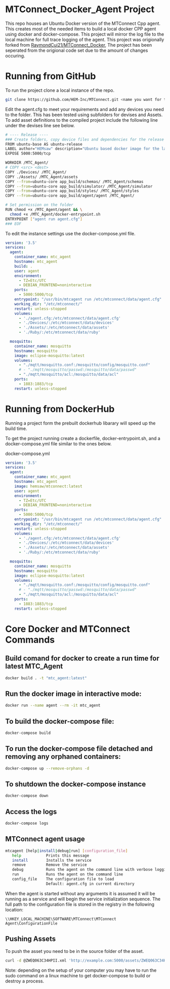 # MTConnect_Docker_Agent Project

This repo houses an Ubuntu Docker version of the MTConnect Cpp agent. This creates most of the needed items to build a local docker CPP agent using docker and docker-compose.
This project will mirror the log file to the local machine for full trace logging of the agent. This project was origionally forked from [RaymondCui21/MTConnect_Docker](https://github.com/RaymondCui21/MTConnect_Docker), The project has been seperated from the origional code set due to the amount of changes occuring. 

# Running from GitHub

To run the project clone a local instance of the repo.

``` bash
git clone https://github.com/HEM-Inc/MTConnect.git <name you want for the local repo>
```
Edit the agent.cfg to meet your requirements and add any devices you need to the folder. This has been tested using subfolders for devises and Assets.
To add asset definitions to the compiled project include the following line under the devises line see below.

```bash
# ---- Release ----
### Create folders, copy device files and dependencies for the release
FROM ubuntu-base AS ubuntu-release
LABEL author="HEMsaw" description="Ubuntu based docker image for the latest Release Version of the MTConnect C++ Agent"
EXPOSE 5000:5000/tcp

WORKDIR /MTC_Agent/
# COPY <src> <dest>
COPY ./Devices/ /MTC_Agent/
COPY ./Assets/ /MTC_Agent/assets
COPY --from=ubuntu-core app_build/schemas/ /MTC_Agent/schemas
COPY --from=ubuntu-core app_build/simulator/ /MTC_Agent/simulator
COPY --from=ubuntu-core app_build/styles/ /MTC_Agent/styles
COPY --from=ubuntu-core app_build/agent/agent /MTC_Agent/

# Set permission on the folder
RUN chmod +x /MTC_Agent/agent && \
  chmod +x /MTC_Agent/docker-entrypoint.sh
ENTRYPOINT ["agent run agent.cfg"]
### EOF
```

To edit the instance settings use the docker-compose.yml file. 
```yml
version: '3.5'
services:
  agent:
    container_name: mtc_agent
    hostname: mtc_agent
    build: .
    user: agent
    environment:
      - TZ=Etc/UTC
      - DEBIAN_FRONTEND=noninteractive
    ports: 
      - 5000:5000/tcp
    entrypoint: "/usr/bin/mtcagent run /etc/mtconnect/data/agent.cfg"
    working_dir: "/etc/mtconnect/"
    restart: unless-stopped
    volumes:
      - './agent.cfg:/etc/mtconnect/data/agent.cfg'
      - './Devices/:/etc/mtconnect/data/devices'
      - './Assets/:/etc/mtconnect/data/assets'
      - './Ruby/:/etc/mtconnect/data/ruby'

  mosquitto:
    container_name: mosquitto
    hostname: mosquitto
    image: eclipse-mosquitto:latest
    volumes:
      - "./mqtt/mosquitto.conf:/mosquitto/config/mosquitto.conf"
      # - "./mqtt/mosquitto/passwd:/mosquitto/data/passwd"
      - "./mqtt/mosquitto/acl:/mosquitto/data/acl"
    ports:
      - 1883:1883/tcp
    restart: unless-stopped

```

# Running from DockerHub

Running a project form the prebuilt dockerhub libarary will speed up the build time.

To get the project running create a dockerfile, docker-entrypoint.sh, and a docker-compose.yml file similar to the ones below.

docker-compose.yml
```yml
version: '3.5'
services:
  agent:
    container_name: mtc_agent
    hostname: mtc_agent
    image: hemsaw/mtconnect:latest
    user: agent
    environment:
      - TZ=Etc/UTC
      - DEBIAN_FRONTEND=noninteractive
    ports: 
      - 5000:5000/tcp
    entrypoint: "/usr/bin/mtcagent run /etc/mtconnect/data/agent.cfg"
    working_dir: "/etc/mtconnect/"
    restart: unless-stopped
    volumes:
      - './agent.cfg:/etc/mtconnect/data/agent.cfg'
      - './Devices/:/etc/mtconnect/data/devices'
      - './Assets/:/etc/mtconnect/data/assets'
      - './Ruby/:/etc/mtconnect/data/ruby'

  mosquitto:
    container_name: mosquitto
    hostname: mosquitto
    image: eclipse-mosquitto:latest
    volumes:
      - "./mqtt/mosquitto.conf:/mosquitto/config/mosquitto.conf"
      # - "./mqtt/mosquitto/passwd:/mosquitto/data/passwd"
      - "./mqtt/mosquitto/acl:/mosquitto/data/acl"
    ports:
      - 1883:1883/tcp
    restart: unless-stopped

```

# Core Docker and MTConnect Commands

## Build comand for docker to create a run time for latest MTC_Agent
```bash
docker build . -t "mtc_agent:latest"
```

## Run the docker image in interactive mode:
```bash
docker run --name agent --rm -it mtc_agent
```

## To build the docker-compose file:
``` bash
docker-compose build
````

## To run the docker-compose file detached and removing any orphaned containers:
``` bash
docker-compose up --remove-orphans -d
```

## To shutdown the docker-compose instance
``` bash
docker-compose down
```

## Access the logs
```bash
docker-compose logs
```

## MTConnect agent usage
```bash
mtcagent [help|install|debug|run] [configuration_file]
   help           Prints this message
   install        Installs the service
   remove         Remove the service
   debug          Runs the agent on the command line with verbose logging
   run            Runs the agent on the command line
   config_file    The configuration file to load
                  Default: agent.cfg in current directory
````

When the agent is started without any arguments it is assumed it will be running as a service and will begin the service initialization sequence. The full path to the configuration file is stored in the registry in the following location:

```\\HKEY_LOCAL_MACHINE\SOFTWARE\MTConnect\MTConnect Agent\ConfigurationFile```

## Pushing Assets
To push the asset you need to be in the source folder of the asset.
```bash
curl -d @ZWEQ063C34HPII.xml 'http://example.com:5000/assets/ZWEQ063C34HPII.1?device=HEMsaw&type=CuttingTool'
```

Note: depending on the setup of your computer you may have to run the sudo command on a linux machine to get docker-compose to build or destroy a process. 